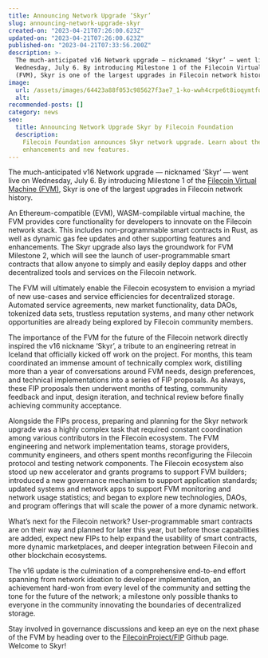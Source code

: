 ```yaml
---
title: Announcing Network Upgrade ‘Skyr’
slug: announcing-network-upgrade-skyr
created-on: "2023-04-21T07:26:00.623Z"
updated-on: "2023-04-21T07:26:00.623Z"
published-on: "2023-04-21T07:33:56.200Z"
description: >-
  The much-anticipated v16 Network upgrade — nicknamed ‘Skyr’ — went live on
  Wednesday, July 6. By introducing Milestone 1 of the Filecoin Virtual Machine
  (FVM), Skyr is one of the largest upgrades in Filecoin network history.
image:
  url: /assets/images/64423a88f053c985627f3ae7_1-ko-wwh4crpe6t8ioqymtfq.png
  alt:
recommended-posts: []
category: news
seo:
  title: Announcing Network Upgrade Skyr by Filecoin Foundation
  description:
    Filecoin Foundation announces Skyr network upgrade. Learn about the
    enhancements and new features.
---
```


The much-anticipated v16 Network upgrade — nicknamed ‘Skyr’ — went live on Wednesday, July 6. By introducing Milestone 1 of the [Filecoin Virtual Machine (FVM)](https://fvm.filecoin.io/), Skyr is one of the largest upgrades in Filecoin network history.

An Ethereum-compatible (EVM), WASM-compilable virtual machine, the FVM provides core functionality for developers to innovate on the Filecoin network stack. This includes non-programmable smart contracts in Rust, as well as dynamic gas fee updates and other supporting features and enhancements. The Skyr upgrade also lays the groundwork for FVM Milestone 2, which will see the launch of user-programmable smart contracts that allow anyone to simply and easily deploy dapps and other decentralized tools and services on the Filecoin network.

The FVM will ultimately enable the Filecoin ecosystem to envision a myriad of new use-cases and service efficiencies for decentralized storage. Automated service agreements, new market functionality, data DAOs, tokenized data sets, trustless reputation systems, and many other network opportunities are already being explored by Filecoin community members.

The importance of the FVM for the future of the Filecoin network directly inspired the v16 nickname ‘Skyr’, a tribute to an engineering retreat in Iceland that officially kicked off work on the project. For months, this team coordinated an immense amount of technically complex work, distilling more than a year of conversations around FVM needs, design preferences, and technical implementations into a series of FIP proposals. As always, these FIP proposals then underwent months of testing, community feedback and input, design iteration, and technical review before finally achieving community acceptance.

Alongside the FIPs process, preparing and planning for the Skyr network upgrade was a highly complex task that required constant coordination among various contributors in the Filecoin ecosystem. The FVM engineering and network implementation teams, storage providers, community engineers, and others spent months reconfiguring the Filecoin protocol and testing network components. The Filecoin ecosystem also stood up new accelerator and grants programs to support FVM builders; introduced a new governance mechanism to support application standards; updated systems and network apps to support FVM monitoring and network usage statistics; and began to explore new technologies, DAOs, and program offerings that will scale the power of a more dynamic network.

What’s next for the Filecoin network? User-programmable smart contracts are on their way and planned for later this year, but before those capabilities are added, expect new FIPs to help expand the usability of smart contracts, more dynamic marketplaces, and deeper integration between Filecoin and other blockchain ecosystems.

The v16 update is the culmination of a comprehensive end-to-end effort spanning from network ideation to developer implementation, an achievement hard-won from every level of the community and setting the tone for the future of the network; a milestone only possible thanks to everyone in the community innovating the boundaries of decentralized storage.

Stay involved in governance discussions and keep an eye on the next phase of the FVM by heading over to the [FilecoinProject/FIP](https://github.com/filecoin-project/FIPs/discussions?discussions_q=FVM) Github page. Welcome to Skyr!
